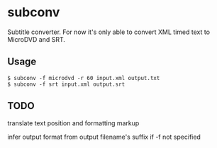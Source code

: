 # subconv
Subtitle converter. For now it's only able to convert XML timed text to MicroDVD and SRT.

## Usage

    $ subconv -f microdvd -r 60 input.xml output.txt
    $ subconv -f srt input.xml output.srt

## TODO

translate text position and formatting markup

infer output format from output filename's suffix if -f not specified
